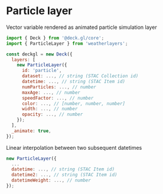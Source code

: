 # Particle layer

Vector variable rendered as animated particle simulation layer

```javascript
import { Deck } from '@deck.gl/core';
import { ParticleLayer } from 'weatherlayers';

const deckgl = new Deck({
  layers: [
    new ParticleLayer({
      id: 'particle',
      dataset: ..., // string (STAC Collection id)
      datetime: ..., // string (STAC Item id)
      numParticles: ..., // number
      maxAge: ..., // number
      speedFactor: ..., // number
      color: ..., // [number, number, number]
      width: ..., // number
      opacity: ..., // number
    });
  ],
  _animate: true,
});
```

Linear interpolation between two subsequent datetimes

```javascript
new ParticleLayer({
  ...
  datetime: ..., // string (STAC Item id)
  datetime2: ..., // string (STAC Item id)
  datetimeWeight: ..., // number
});
```

